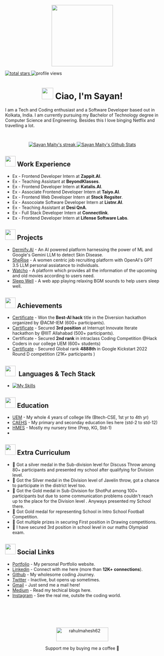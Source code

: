 <p align="center">
  <img src="https://media.licdn.com/dms/image/D5616AQFXItKmY2WiHA/profile-displaybackgroundimage-shrink_350_1400/0/1693599519349?e=1727308800&v=beta&t=LNglxvB77y7fh8GuX-MlKcpLdL3m7n8tqBLx3XhNlV8" height="200"/>
</p
<p align="left" display="flex" flexDirection="row">
	<a href="https://github.com/Sayan-Maity?tab=repositories&sort=stargazers">
	  <img alt="total stars" title="Total stars on GitHub" src="https://custom-icon-badges.demolab.com/github/stars/Sayan-Maity?color=55960c&style=for-the-badge&labelColor=488207&logo=star"/>
	</a>
	<a>
	  <img alt="profile views" title="Profile views on GitHub" src="https://komarev.com/ghpvc/?username=Sayan-Maity&style=for-the-badge&color=blue"/>
	</a>
</p>
<h1 align="center" height="19px" gap="1rem"><img src="https://media2.giphy.com/media/v1.Y2lkPTc5MGI3NjExanY4amViYzZnZnVjMmRmdmZ3em5oeGx4bHRodGk3M2d1MDdva3lhNSZlcD12MV9pbnRlcm5hbF9naWZfYnlfaWQmY3Q9cw/SJPm2gTThP43WIwyI4/giphy.webp" width="37"> Ciao, I'm Sayan!</h1>
<p>
	I am a Tech and Coding enthusiast and a Software Developer based out in Kolkata, India. I am currently pursuing my Bachelor of Technology degree in Computer Science and Engineering. Besides this I love binging Netflix and travelling a lot.
</p>

<br/>
<p align="center" display="flex" flexDirection="row">
  <a href="https://github.com/Sayan-Maity/github-readme-streak-stats">
     <img title="🔥 Get streak stats for your profile at git.io/streak-stats" alt="Sayan Maity's streak" src="https://github-readme-stats.vercel.app/api?username=Sayan-Maity&theme=material-palenight&text_color=99FF89&icon_color=C492E3&count_private=true&hide=contribs&show_icons=true"/>
  </a>
  <a href="https://github.com/Sayan-Maity/github-readme-stats">
	  <img alt="Sayan Maity's Github Stats" src="https://github-readme-streak-stats.herokuapp.com?user=Sayan-Maity&theme=material-palenight&hide_border=true&date_format=j%20M%5B%20Y%5D&currStreakLabel=99FF89&currStreakNum=99FF89" />
  </a>
</p>

## <img src="https://media1.giphy.com/media/WmuxJs4o8SvVeuH95p/giphy.webp?cid=ecf05e478xpiq1n0ag1xeig9rfghe1m5n1xnok1wpjpn7epv&ep=v1_stickers_search&rid=giphy.webp&ct=s" width="34">&nbsp;**Work Experience**
* Ex - Frontend Developer Intern at **Zappit.AI**. 
* Ex - Teaching Assistant at **BeyondKlasses**. 
* Ex - Frontend Developer Intern at **Katalis.AI**. 
* Ex - Associate Frontend Developer Intern at **Taiyo.AI**. 
* Ex - Frontend Web Developer Intern at **Stock Regsiter**. 
* Ex - Assocoiate Software Developer Intern at **Listnr.AI**. 
* Ex - Teaching Assistant at **Desi QnA**. 
* Ex - Full Stack Developer Intern at **Connectlink**. 
* Ex - Frontend Developer Intern at **Lifense Software Labs**. 

## <img src="https://media1.giphy.com/media/v1.Y2lkPTc5MGI3NjExaGpzcHBsY2NkOThvMTZsYXJoYms5OXg2Z211ZG9yYzFld2VqMGdnZSZlcD12MV9zdGlja2Vyc19zZWFyY2gmY3Q9cw/1fkd6ZyVpsVB4a3VsO/giphy.webp" width="34">&nbsp;**Projects**
* [Dermify.AI](https://github.com/Sayan-Maity/Derma-Prediction) - An AI powered platform harnessing the power of ML and Google's Gemini LLM to detect Skin Disease.
* [SheRise](https://github.com/Sayan-Maity/SheRise) - A women centric job recruiting platform with OpenAI's GPT 3.5 LLM personal assiatance to individuals.
* [Watcho](https://github.com/Sayan-Maity/Watcho) - A platform which provides all the information of the upcoming and old movies according to users need.
* [Sleep Well](https://github.com/Sayan-Maity/Sleep-Well) - A web app playing relaxing BGM sounds to help users sleep well.

## <img src="https://media4.giphy.com/media/xuZFZEn1xApFPUuN83/giphy.webp?cid=790b7611k5m4lhuknhi5w8jdchimw7aka3kgnlyd8bg40u0o&ep=v1_stickers_search&rid=giphy.webp&ct=s" width="34">&nbsp;**Achievements**
* [Certificate](https://drive.google.com/file/d/1h5U7AGL2P3hVvZrTnNn_MtjAPoCsGqXy/view) - Won the **Best-AI hack** title in the Diversion hackathon organized by @ACM-IEM (600+ participants).
* [Certificate](https://drive.google.com/file/d/1KhpEVulty430_LbtwdGf84HEC7oD2q9x/view) - Secured **3rd position** at Interrupt Innovate Iterate hackathon by @IIIT Allahabad (500+ participants).
* Certificate - Secured **2nd rank** in intraclass Coding Competition @Hack Coders in our college UEM (600+ students)
* [Certificate](https://drive.google.com/file/d/1GnLOEoxs-Y2uB6emKkXTjW60UCyXjIl3/view) - Secured Global rank **4888th** in Google Kickstart 2022 Round D competition (21K+ participants )

## <img src="https://media0.giphy.com/media/kAm4u0lhDCmXnugz6p/200.webp?cid=ecf05e47h24ev10qtfvziw5ene5acs9y3znt7pbc9bfhuhkk&ep=v1_stickers_search&rid=200.webp&ct=ts" width="34">&nbsp; Languages & Tech Stack
* [![My Skills](https://skillicons.dev/icons?i=cpp,java,javascript,typescript,figma,html,css,react,redux,nextjs,tailwind,materialui,sass,gatsby,nodejs,expressjs,mongodb,mysql,redis,jest,postman,git,github,gitlab,bitbucket,notion,aws,cloudflare,gcp,vercel,docker&perline=13)](https://skillicons.dev)

## <img src="https://media2.giphy.com/media/v1.Y2lkPTc5MGI3NjExZ3NwNWpqamZ2cnFucHFxZ2UwMzc4YWxnbjNubjNvdWdnMWVoM2dvbSZlcD12MV9zdGlja2Vyc19zZWFyY2gmY3Q9cw/yFAuYYi9LYQNI8lmZo/giphy.webp" width="34">&nbsp;**Education**
* [UEM](https://uem.edu.in/uem-kolkata/) - My whole 4 years of college life (Btech-CSE, 1st yr to 4th yr)
* [CAEHS](https://www.caehs.in/) - My primary and seconday education lies here (std-2 to std-12)
* [HMES](https://howardmemorialschool.com/) - Mostly my nursery time (Prep, KG, Std-1)
* 

## <img src="https://media2.giphy.com/media/9b6eDiL0W1aBD8Qk3U/200.webp?cid=790b7611196jkheuwu2t1qzuz9f3wjqow2zxyp1zvvjc4z44&ep=v1_stickers_search&rid=200.webp&ct=s" width="34">&nbsp;**Extra Curriculum**
* 🥈 Got a silver medal in the Sub-division level for Discuss Throw among 80+ participants and presented my school after qualifying for Division level.
* 🥈 Got the Silver medal in the Division level of Javelin throw, got a chance to participate in the district level too.
* 🥇 Got the Gold medal in Sub-Division for ShotPut among 100+ participants but due to some communication problems couldn't reach up to the place for the Division level . Anyways presented my School there.
* 🥇 Got Gold medal for representing School in Intro School Football Competition.
* 🥇 Got multiple prizes in securing First position in Drawing competitions.
* 🥉 I have secured 3rd position in school level in our maths Olympiad exam.

## <img src="https://media1.giphy.com/media/ghvIo7W8i5cxIWcpJV/giphy.webp?cid=790b7611eeb8xmsurnvbfv8utin2h1dtkcbotdpdmohlbqyg&ep=v1_stickers_search&rid=giphy.webp&ct=s" width="34">&nbsp;**Social Links**
* [Portfolio](https://github.com/Sayan-Maity/Derma-Prediction) - My personal Portfolio website.
* [Linkedin](https://github.com/Sayan-Maity/Derma-Prediction) - Connect with me here (more than **12K+ connections**).
* [Github](https://github.com/Sayan-Maity/SheRise) - My wholesome coding Journey.
* [Twitter](https://github.com/Sayan-Maity/Watcho) - Inactive, but opens up sometimes.
* [Gmail](https://github.com/Sayan-Maity/Sleep-Well) - Just send me a mail here!
* [Medium](https://github.com/Sayan-Maity/Derma-Prediction) - Read my techical blogs here.
* [Instagram](https://www.instagram.com/sayancr777_/) - See the real me, outsite the coding world.

<div align="center">
  <br/><br/><br/><br/>
  <p align = "center">
    <a href="https://www.buymeacoffee.com/sayancr777"> 
	<img align="center" src="https://cdn.buymeacoffee.com/buttons/v2/default-yellow.png" height="45" width="170" alt="rahulmahesh62" />
    </a>
  </p>
  <p>Support me by buying me a coffee 🙂</p>
	
</div>
